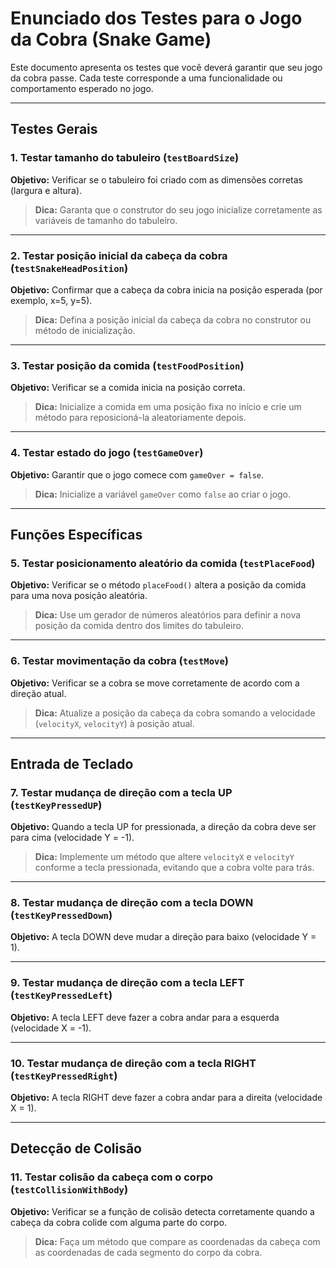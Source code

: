 # Enunciado dos Testes para o Jogo da Cobra (Snake Game)

Este documento apresenta os testes que você deverá garantir que seu jogo da cobra passe. Cada teste corresponde a uma funcionalidade ou comportamento esperado no jogo.

---

## Testes Gerais

### 1. Testar tamanho do tabuleiro (`testBoardSize`)
**Objetivo:** Verificar se o tabuleiro foi criado com as dimensões corretas (largura e altura).

> **Dica:** Garanta que o construtor do seu jogo inicialize corretamente as variáveis de tamanho do tabuleiro.

---

### 2. Testar posição inicial da cabeça da cobra (`testSnakeHeadPosition`)
**Objetivo:** Confirmar que a cabeça da cobra inicia na posição esperada (por exemplo, x=5, y=5).

> **Dica:** Defina a posição inicial da cabeça da cobra no construtor ou método de inicialização.

---

### 3. Testar posição da comida (`testFoodPosition`)
**Objetivo:** Verificar se a comida inicia na posição correta.

> **Dica:** Inicialize a comida em uma posição fixa no início e crie um método para reposicioná-la aleatoriamente depois.

---

### 4. Testar estado do jogo (`testGameOver`)
**Objetivo:** Garantir que o jogo comece com `gameOver = false`.

> **Dica:** Inicialize a variável `gameOver` como `false` ao criar o jogo.

---

## Funções Específicas

### 5. Testar posicionamento aleatório da comida (`testPlaceFood`)
**Objetivo:** Verificar se o método `placeFood()` altera a posição da comida para uma nova posição aleatória.

> **Dica:** Use um gerador de números aleatórios para definir a nova posição da comida dentro dos limites do tabuleiro.

---

### 6. Testar movimentação da cobra (`testMove`)
**Objetivo:** Verificar se a cobra se move corretamente de acordo com a direção atual.

> **Dica:** Atualize a posição da cabeça da cobra somando a velocidade (`velocityX`, `velocityY`) à posição atual.

---

## Entrada de Teclado

### 7. Testar mudança de direção com a tecla UP (`testKeyPressedUP`)
**Objetivo:** Quando a tecla UP for pressionada, a direção da cobra deve ser para cima (velocidade Y = -1).

> **Dica:** Implemente um método que altere `velocityX` e `velocityY` conforme a tecla pressionada, evitando que a cobra volte para trás.

---

### 8. Testar mudança de direção com a tecla DOWN (`testKeyPressedDown`)
**Objetivo:** A tecla DOWN deve mudar a direção para baixo (velocidade Y = 1).

---

### 9. Testar mudança de direção com a tecla LEFT (`testKeyPressedLeft`)
**Objetivo:** A tecla LEFT deve fazer a cobra andar para a esquerda (velocidade X = -1).

---

### 10. Testar mudança de direção com a tecla RIGHT (`testKeyPressedRight`)
**Objetivo:** A tecla RIGHT deve fazer a cobra andar para a direita (velocidade X = 1).

---

## Detecção de Colisão

### 11. Testar colisão da cabeça com o corpo (`testCollisionWithBody`)
**Objetivo:** Verificar se a função de colisão detecta corretamente quando a cabeça da cobra colide com alguma parte do corpo.

> **Dica:** Faça um método que compare as coordenadas da cabeça com as coordenadas de cada segmento do corpo da cobra.





